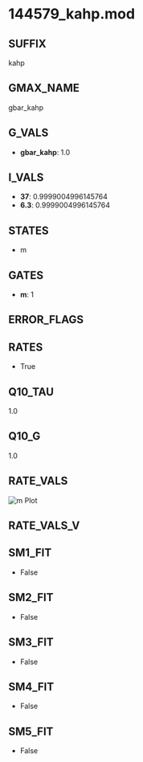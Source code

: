 # 144579_kahp.mod

## SUFFIX

kahp

## GMAX_NAME

gbar_kahp

## G_VALS

- **gbar_kahp**: 1.0

## I_VALS

- **37**: 0.9999004996145764
- **6.3**: 0.9999004996145764

## STATES

- m

## GATES

- **m**: 1

## ERROR_FLAGS


## RATES

- True

## Q10_TAU

1.0

## Q10_G

1.0

## RATE_VALS

![m Plot](/Users/pbozelos/Dropbox/icg-Chai-Panos/supermodels/output_markdown_files/KCa/144579_kahp.mod/images/m.png)

## RATE_VALS_V

## SM1_FIT

- False

## SM2_FIT

- False

## SM3_FIT

- False

## SM4_FIT

- False

## SM5_FIT

- False

